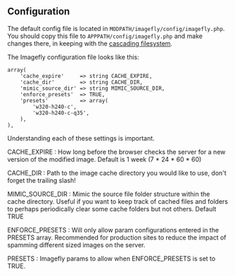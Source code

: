## Configuration

The default config file is located in `MODPATH/imagefly/config/imagefly.php`.  You should copy this file to `APPPATH/config/imagefly.php` and make changes there, in keeping with the [cascading filesystem](../kohana/files).

The Imagefly configuration file looks like this:

    array(
        'cache_expire'     => string CACHE_EXPIRE,
        'cache_dir'        => string CACHE_DIR,
        'mimic_source_dir' => string MIMIC_SOURCE_DIR,
        'enforce_presets'  => TRUE,
        'presets'          => array(
            'w320-h240-c',
            'w320-h240-c-q35',
        ),
    ),
	
Understanding each of these settings is important.

CACHE_EXPIRE
:  How long before the browser checks the server for a new version of the modified image. Default is 1 week (7 * 24 * 60 * 60)

CACHE_DIR
:  Path to the image cache directory you would like to use, don't forget the trailing slash!

MIMIC_SOURCE_DIR
:  Mimic the source file folder structure within the cache directory. Useful if you want to keep track of cached files and folders to perhaps  periodically clear some cache folders but not others. Default TRUE

ENFORCE_PRESETS
:  Will only allow param configurations entered in the PRESETS array. Recommended for production sites to reduce the impact of spamming different sized images on the server.

PRESETS
: Imagefly params to allow when ENFORCE_PRESETS is set to TRUE.